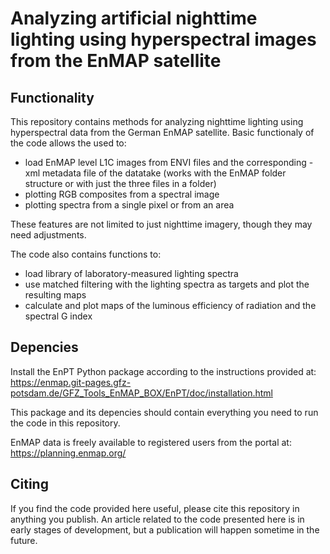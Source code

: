 # Analyzing artificial nighttime lighting using hyperspectral images from the EnMAP satellite

## Functionality
This repository contains methods for analyzing nighttime lighting using hyperspectral data from the German EnMAP satellite.
Basic functionaly of the code allows the used to:
 * load EnMAP level L1C images from ENVI files and the corresponding -xml metadata file of the datatake (works with the EnMAP folder structure or with just the three files in a folder)
 * plotting RGB composites from a spectral image
 * plotting spectra from a single pixel or from an area
   
These features are not limited to just nighttime imagery, though they may need adjustments. 

The code also contains functions to:
 * load library of laboratory-measured lighting spectra
 * use matched filtering with the lighting spectra as targets and plot the resulting maps
 * calculate and plot maps of the luminous efficiency of radiation and the spectral G index

## Depencies
Install the EnPT Python package according to the instructions provided at: https://enmap.git-pages.gfz-potsdam.de/GFZ_Tools_EnMAP_BOX/EnPT/doc/installation.html

This package and its depencies should contain everything you need to run the code in this repository. 

EnMAP data is freely available to registered users from the portal at: https://planning.enmap.org/

## Citing
If you find the code provided here useful, please cite this repository in anything you publish. An article related to the code presented here is in early stages of development, but a publication will happen sometime in the future.
